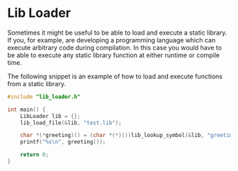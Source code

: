 # Lib Loader

Sometimes it might be useful to be able to load and execute a static library.
If you, for example, are developing a programming language which can execute arbitrary code during compilation.
In this case you would have to be able to execute any static library function at either runtime or compile time.

The following snippet is an example of how to load and execute functions from a static library.

```c++
#include "lib_loader.h"

int main() {
    LibLoader lib = {};
    lib_load_file(&lib, "test.lib");

    char *(*greeting)() = (char *(*)())lib_lookup_symbol(&lib, "greeting");
    printf("%s\n", greeting());

    return 0;
}
```
